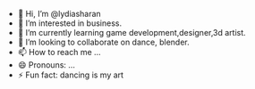 - 👋 Hi, I’m @lydiasharan
- 👀 I’m interested in business.
- 🌱 I’m currently learning game development,designer,3d artist.
- 💞️ I’m looking to collaborate on dance, blender.
- 📫 How to reach me ...
- 😄 Pronouns: ...
- ⚡ Fun fact: dancing is my art

<!---
lydiasharan/lydiasharan is a ✨ special ✨ repository because its `README.md` (this file) appears on your GitHub profile.
You can click the Preview link to take a look at your changes.
--->
